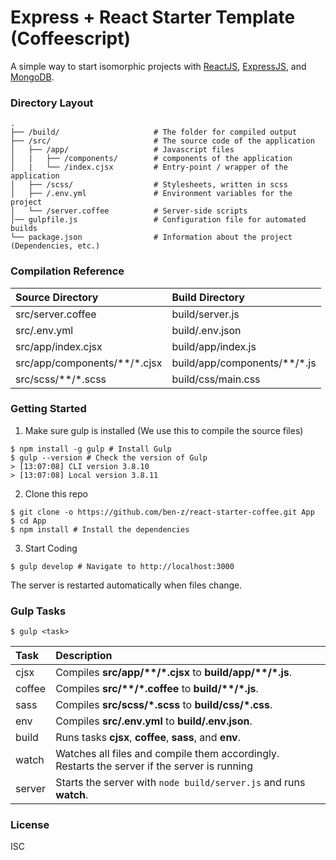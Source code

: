 # Express + React Starter Template (Coffeescript)
A simple way to start isomorphic projects with [ReactJS], [ExpressJS], and [MongoDB].

### Directory Layout

```
.
├── /build/                     # The folder for compiled output
├── /src/                       # The source code of the application
│   ├── /app/                   # Javascript files
│   |   ├── /components/        # components of the application
│   |   └── /index.cjsx         # Entry-point / wrapper of the application
│   ├── /scss/                  # Stylesheets, written in scss
│   ├── /.env.yml               # Environment variables for the project
│   └── /server.coffee          # Server-side scripts
│── gulpfile.js                 # Configuration file for automated builds
└── package.json                # Information about the project (Dependencies, etc.)
```

### Compilation Reference

| Source Directory| Build Directory|
| :------------- | :------------- |
| src/server.coffee | build/server.js |
| src/.env.yml | build/.env.json |
| src/app/index.cjsx | build/app/index.js |
| src/app/components/\*\*/*.cjsx | build/app/components/\*\*/*.js |
| src/scss/\*\*/*.scss | build/css/main.css |

### Getting Started

1. Make sure gulp is installed (We use this to compile the source files)

  ```shell
  $ npm install -g gulp # Install Gulp
  $ gulp --version # Check the version of Gulp
  > [13:07:08] CLI version 3.8.10
  > [13:07:08] Local version 3.8.11
  ```

2. Clone this repo

  ```shell
  $ git clone -o https://github.com/ben-z/react-starter-coffee.git App
  $ cd App
  $ npm install # Install the dependencies
  ```
3. Start Coding

  ```shell
  $ gulp develop # Navigate to http://localhost:3000
  ```
  The server is restarted automatically when files change.

### Gulp Tasks

```shell
$ gulp <task>
```

| Task | Description |
| :------------- | :------------- |
| cjsx | Compiles **src/app/\*\*/\*.cjsx** to **build/app/\*\*/\*.js**. |
| coffee | Compiles **src/\*\*/\*.coffee** to **build/\*\*/\*.js**. |
| sass | Compiles **src/scss/\*.scss** to **build/css/\*.css**. |
| env | Compiles **src/.env.yml** to **build/.env.json**. |
| build | Runs tasks **cjsx**, **coffee**, **sass**, and **env**. |
| watch | Watches all files and compile them accordingly. Restarts the server if the server is running |
| server | Starts the server with `node build/server.js` and runs **watch**. |

[ReactJS]: https://facebook.github.io/react/
[ExpressJS]: http://expressjs.com/
[MongoDB]: https://www.mongodb.org/

### License
ISC

